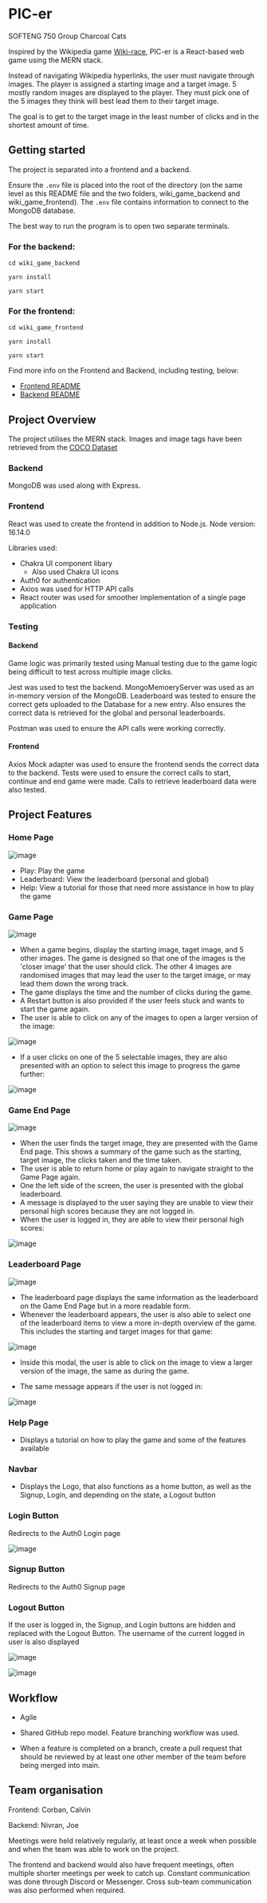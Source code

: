 # PIC-er

SOFTENG 750 Group Charcoal Cats

Inspired by the Wikipedia game [Wiki-race](https://en.wikipedia.org/wiki/Wikipedia:Wikirace), PIC-er is a React-based web game using the MERN stack.

Instead of navigating Wikipedia hyperlinks, the user must navigate through images. The player is assigned a starting image and a target image. 5 mostly random images are displayed to the player. They must pick one of the 5 images they think will best lead them to their target image.

The goal is to get to the target image in the least number of clicks and in the shortest amount of time.

## Getting started

The project is separated into a frontend and a backend. 

Ensure the `.env` file is placed into the root of the directory (on the same level as this README file and the two folders, wiki_game_backend and wiki_game_frontend). The `.env` file contains information to connect to the MongoDB database.

The best way to run the program is to open two separate terminals.

### For the backend:

`cd wiki_game_backend`

`yarn install`

`yarn start`

### For the frontend:

`cd wiki_game_frontend`

`yarn install`

`yarn start`

Find more info on the Frontend and Backend, including testing, below:

* [Frontend README](./wiki_game_frontend/README.md)
* [Backend README](./wiki_game_backend/README.md)

## Project Overview

The project utilises the MERN stack. Images and image tags have been retrieved from the [COCO Dataset](https://cocodataset.org/#home)

### Backend

MongoDB was used along with Express.

### Frontend

React was used to create the frontend in addition to Node.js. Node version: 16.14.0

Libraries used:
* Chakra UI component libary
  * Also used Chakra UI icons
* Auth0 for authentication
* Axios was used for HTTP API calls
* React router was used for smoother implementation of a single page application

### Testing

#### Backend

Game logic was primarily tested using Manual testing due to the game logic being difficult to test across multiple image clicks.

Jest was used to test the backend. MongoMemoeryServer was used as an in-memory version of the MongoDB. Leaderboard was tested to ensure the correct gets uploaded to the Database for a new entry. Also ensures the correct data is retrieved for the global and personal leaderboards.

Postman was used to ensure the API calls were working correctly.

#### Frontend

Axios Mock adapter was used to ensure the frontend sends the correct data to the backend. Tests were used to ensure the correct calls to start, continue and end game were made. Calls to retrieve leaderboard data were also tested.

## Project Features

### Home Page

![image](https://user-images.githubusercontent.com/68992239/168456569-707eb54d-f0b7-4a73-b69d-924ee87737c1.png)

* Play: Play the game
* Leaderboard: View the leaderboard (personal and global)
* Help: View a tutorial for those that need more assistance in how to play the game

### Game Page

![image](https://user-images.githubusercontent.com/68992239/168456572-ff8dc8e5-eb5c-4937-af3b-f361ca4c8243.png)

* When a game begins, display the starting image, taget image, and 5 other images. The game is designed so that one of the images is the 'closer image' that the user should click. The other 4 images are randomised images that may lead the user to the target image, or may lead them down the wrong track.
* The game displays the time and the number of clicks during the game.
* A Restart button is also provided if the user feels stuck and wants to start the game again.
* The user is able to click on any of the images to open a larger version of the image:

![image](https://user-images.githubusercontent.com/68992239/168456580-c1f07356-5203-497b-a029-7458acd2ad35.png)
  
* If a user clicks on one of the 5 selectable images, they are also presented with an option to select this image to progress the game further:

![image](https://user-images.githubusercontent.com/68992239/168456586-b5e30429-1e52-42c1-b881-808e28313947.png)

### Game End Page

![image](https://user-images.githubusercontent.com/68992239/168456595-8799c46c-8179-4f77-baa5-a1f721773344.png)

* When the user finds the target image, they are presented with the Game End page. This shows a summary of the game such as the starting, target image, the clicks taken and the time taken.
* The user is able to return home or play again to navigate straight to the Game Page again.
* One the left side of the screen, the user is presented with the global leaderboard. 
* A message is displayed to the user saying they are unable to view their personal high scores because they are not logged in.
* When the user is logged in, they are able to view their personal high scores:

![image](https://user-images.githubusercontent.com/68992239/168456600-f38ef991-03ed-4a44-87b2-a66e7934238d.png)

### Leaderboard Page

![image](https://user-images.githubusercontent.com/68992239/168456610-34ab4a1d-d3ab-4a99-a92b-483e59279e9b.png)

* The leaderboard page displays the same information as the leaderboard on the Game End Page but in a more readable form. 
* Whenever the leaderboard appears, the user is also able to select one of the leaderboard items to view a more in-depth overview of the game. This includes the starting and target images for that game:

![image](https://user-images.githubusercontent.com/68992239/168456625-8f998a46-ef32-4a9e-b691-7b848dfed05d.png)

* Inside this modal, the user is able to click on the image to view a larger version of the image, the same as during the game.

* The same message appears if the user is not logged in:

![image](https://user-images.githubusercontent.com/68992239/168456631-d21580bc-54ed-43c4-b850-407c706efc8b.png)

### Help Page


* Displays a tutorial on how to play the game and some of the features available

### Navbar

* Displays the Logo, that also functions as a home button, as well as the Signup, Login, and depending on the state, a Logout button

### Login Button

Redirects to the Auth0 Login page

![image](https://user-images.githubusercontent.com/68992239/168456658-2e7c4a99-f515-442d-8fc2-e7c3b5b2ace6.png)

### Signup Button

Redirects to the Auth0 Signup page

### Logout Button

If the user is logged in, the Signup, and Login buttons are hidden and replaced with the Logout Button. The username of the current logged in user is also displayed

![image](https://user-images.githubusercontent.com/68992239/168456644-6a7dbfd2-c439-4991-a515-03fb1933cc50.png)

![image](https://user-images.githubusercontent.com/68992239/168456647-623e5346-ebde-485b-859f-0251c4a7af82.png)

## Workflow

* Agile

* Shared GitHub repo model. Feature branching workflow was used.

* When a feature is completed on a branch, create a pull request that should be reviewed by at least one other member of the team before being merged into main.

## Team organisation

Frontend: Corban, Calvin

Backend: Nivran, Joe

Meetings were held relatively regularly, at least once a week when possible and when the team was able to work on the project.

The frontend and backend would also have frequent meetings, often multiple shorter meetings per week to catch up. Constant communication was done through Discord or Messenger. Cross sub-team communication was also performed when required.
